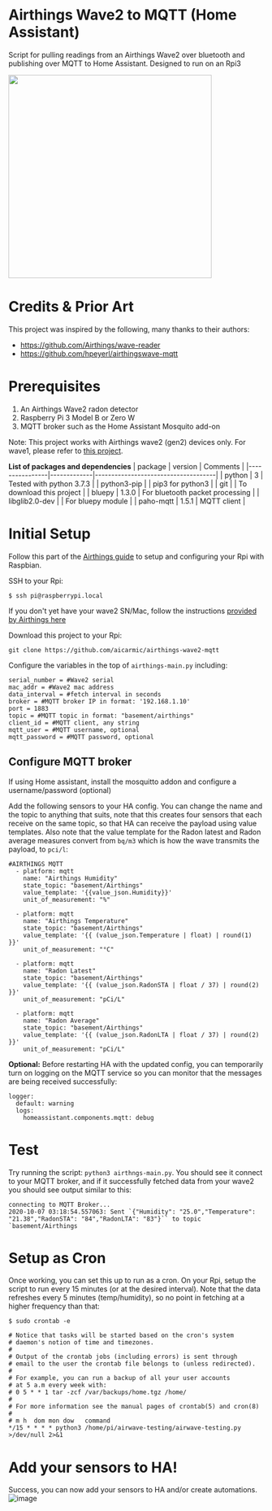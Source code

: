 # Airthings Wave2 to MQTT (Home Assistant)
Script for pulling readings from an Airthings Wave2 over bluetooth and publishing over MQTT to Home Assistant. Designed to run on an Rpi3 

<img src="https://user-images.githubusercontent.com/1105554/95281101-a4f73f80-0813-11eb-9099-dcda2347b872.png" width="400">


# Credits & Prior Art

This project was inspired by the following, many thanks to their authors:
- https://github.com/Airthings/wave-reader
- https://github.com/hpeyerl/airthingswave-mqtt


# Prerequisites
1. An Airthings Wave2 radon detector
1. Raspberry Pi 3 Model B or Zero W
1. MQTT broker such as the Home Assistant Mosquito add-on

Note: This project works with Airthings wave2 (gen2) devices only. For wave1, please refer to [this project](https://github.com/hpeyerl/airthingswave-mqtt).

**List of packages and dependencies**
| package        | version     | Comments                            |
|----------------|-------------|-------------------------------------|
| python         | 3           | Tested with python 3.7.3            |
| python3-pip    |             | pip3 for python3                    |
| git            |             | To download this project            |
| bluepy         | 1.3.0       | For bluetooth packet processing     |
| libglib2.0-dev |             | For bluepy module                   |
| paho-mqtt      | 1.5.1       | MQTT client                         |

# Initial Setup
Follow this part of the [Airthings guide](https://github.com/Airthings/wave-reader/blob/master/README.md#setup-raspberry-pi0) to setup and configuring your Rpi with Raspbian.

SSH to your Rpi:
```
$ ssh pi@raspberrypi.local
```

If you don't yet have your wave2 SN/Mac, follow the instructions [provided by Airthings here](https://www.airthings.com/resources/raspberry-pi)

Download this project to your Rpi: 
```
git clone https://github.com/aicarmic/airthings-wave2-mqtt
```

Configure the variables in the top of `airthings-main.py` including:
```
serial_number = #Wave2 serial
mac_addr = #Wave2 mac address
data_interval = #fetch interval in seconds
broker = #MQTT broker IP in format: '192.168.1.10'
port = 1883
topic = #MQTT topic in format: "basement/airthings"
client_id = #MQTT client, any string
mqtt_user = #MQTT username, optional
mqtt_password = #MQTT password, optional
```
## Configure MQTT broker
If using Home assistant, install the mosquitto addon and configure a username/password (optional)

Add the following sensors to your HA config. You can change the name and the topic to anything that suits, note that this creates four sensors that each receive on the same topic, so that HA can receive the payload using value templates. Also note that the value template for the Radon latest and Radon average measures convert from `bq/m3` which is how the wave transmits the payload, to `pci/l`:
```
#AIRTHINGS MQTT
  - platform: mqtt
    name: "Airthings Humidity"
    state_topic: "basement/Airthings"
    value_template: '{{value_json.Humidity}}'
    unit_of_measurement: "%"

  - platform: mqtt
    name: "Airthings Temperature"
    state_topic: "basement/Airthings"
    value_template: '{{ (value_json.Temperature | float) | round(1) }}'
    unit_of_measurement: "°C"

  - platform: mqtt
    name: "Radon Latest"
    state_topic: "basement/Airthings"
    value_template: '{{ (value_json.RadonSTA | float / 37) | round(2) }}'
    unit_of_measurement: "pCi/L"

  - platform: mqtt
    name: "Radon Average"
    state_topic: "basement/Airthings"
    value_template: '{{ (value_json.RadonLTA | float / 37) | round(2) }}'
    unit_of_measurement: "pCi/L" 
```
**Optional:** Before restarting HA with the updated config, you can temporarily turn on logging on the MQTT service so you can monitor that the messages are being received successfully:

```
logger:
  default: warning
  logs:
    homeassistant.components.mqtt: debug
```

# Test
Try running the script: `python3 airthngs-main.py`. You should see it connect to your MQTT broker, and if it successfully fetched data from your wave2 you should see output similar to this:
```
connecting to MQTT Broker...
2020-10-07 03:18:54.557063: Sent `{"Humidity": "25.0","Temperature": "21.38","RadonSTA": "84","RadonLTA": "83"}`` to topic `basement/Airthings
```

# Setup as Cron
Once working, you can set this up to run as a cron. On your Rpi, setup the script to run every 15 minutes (or at the desired interval). Note that the data refreshes every 5 minutes (temp/humidity), so no point in fetching at a higher frequency than that:
```
$ sudo crontab -e

# Notice that tasks will be started based on the cron's system
# daemon's notion of time and timezones.
#
# Output of the crontab jobs (including errors) is sent through
# email to the user the crontab file belongs to (unless redirected).
#
# For example, you can run a backup of all your user accounts
# at 5 a.m every week with:
# 0 5 * * 1 tar -zcf /var/backups/home.tgz /home/
#
# For more information see the manual pages of crontab(5) and cron(8)
#
# m h  dom mon dow   command
*/15 * * * * python3 /home/pi/airwave-testing/airwave-testing.py >/dev/null 2>&1
```

# Add your sensors to HA!
Success, you can now add your sensors to HA and/or create automations.
![image](https://user-images.githubusercontent.com/1105554/95281006-7bd6af00-0813-11eb-970e-e8ee6b64a03c.png)

